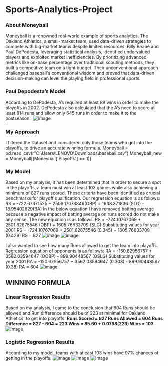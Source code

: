 # Sports-Analytics-Project
### About Moneyball
Moneyball is a renowned real-world example of sports analytics. The Oakland Athletics, a small-market team, used data-driven strategies to compete with big-market teams despite limited resources. Billy Beane and Paul DePodesta, leveraging statistical analysis, identified undervalued players and exploited market inefficiencies. By prioritizing advanced metrics like on-base percentage over traditional scouting methods, they built a competitive team on a tight budget. Their unconventional approach challenged baseball's conventional wisdom and proved that data-driven decision-making can level the playing field in professional sports.
### Paul Depodesta’s Model
According to DePodesta, A’s required at least 99 wins in order to make the playoffs in 2002. DePodesta also calculated that the A’s need to score at least 814 runs and allow only 645 runs in order to make it to the postseason. 
![image](https://github.com/user-attachments/assets/49138169-b8d7-4607-9c64-116317a39a53)

### My Approach
I filtered the Dataset and considered only those teams who got into the playoffs, to drive an accurate winning formula. 
Moneyball = pd.read_csv(r"C:\Users\LENOVO\Downloads\baseball.csv")
Moneyball_new = Moneyball[(Moneyball['Playoffs'] == 1)]
### My Model
Based on my analysis, it has been determined that in order to secure a spot in the playoffs, a team must win at least 103 games while also achieving a minimum of 827 runs scored. These criteria have been identified as crucial benchmarks for playoff qualification. Our regression equation is as follows:
RS = -722.67371525 + 2509.17078846(OBP) + 1608.371836 (SLG)  - 18.95402629(BA)
In the below equation I have removed batting average because a negative impact of batting average on runs scored do not make any sense. The new equation is as follows:
RS = -724.10767069 + 2501.62875546 (OBP) + 1605.76633709 (SLG)
Substituting values for year 2001
RS = -724.10767069 + 2501.62875546 (0.345) + 1605.76633709 (0.429)
RS = 827
![image](https://github.com/user-attachments/assets/9d58db90-55e7-4310-8401-d66eaaef9298)
![image](https://github.com/user-attachments/assets/5e736120-30a6-44a4-825e-38e3e6098e0e)

I also wanted to see how many Runs  allowed to get the team into playoffs. Regression equation of opponents is as follows:
RA = -150.62956757 + 3562.03594647 (OOBP) - 899.90448567 (OSLG)
Substituting values for year 2001
RA = -150.62956757 + 3562.03594647 (0.308) - 899.90448567 (0.38)
RA = 604
![image](https://github.com/user-attachments/assets/2f8fe0ee-2551-48fe-ba39-37840780c2d2)

## WINNING FORMULA 
### Linear Regression Results
Based on my analysis, I came to the conclusion that 604 Runs should be allowed and Run difference should be of 223 at minimal for Oakland Athletics' to get into playoffs. 
**Runs Scored = 827 
Runs Allowed = 604
Runs Difference = 827 – 604 = 223
Wins = 85.60 + 0.0798(223)
Wins = 103**
![image](https://github.com/user-attachments/assets/e6cf80af-b319-47dd-98a7-6bd9eab6afa6)

### Logistic Regression Results
According to my model, teams with atleast 103 wins have 97% chances of getting in the playoffs.
![image](https://github.com/user-attachments/assets/462e1060-9cc8-45c2-9937-0e29733f9e5b)
![image](https://github.com/user-attachments/assets/d977e104-7ad0-4718-9fe8-07fea3767989)
![image](https://github.com/user-attachments/assets/4cfb460b-67bf-438a-856e-6e15efa6ae5a)











